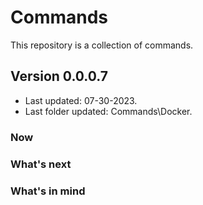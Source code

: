 # Commands

This repository is a collection of commands.

## Version 0.0.0.7

- Last updated: 07-30-2023.
- Last folder updated: Commands\Docker.

### Now

### What's next

### What's in mind
